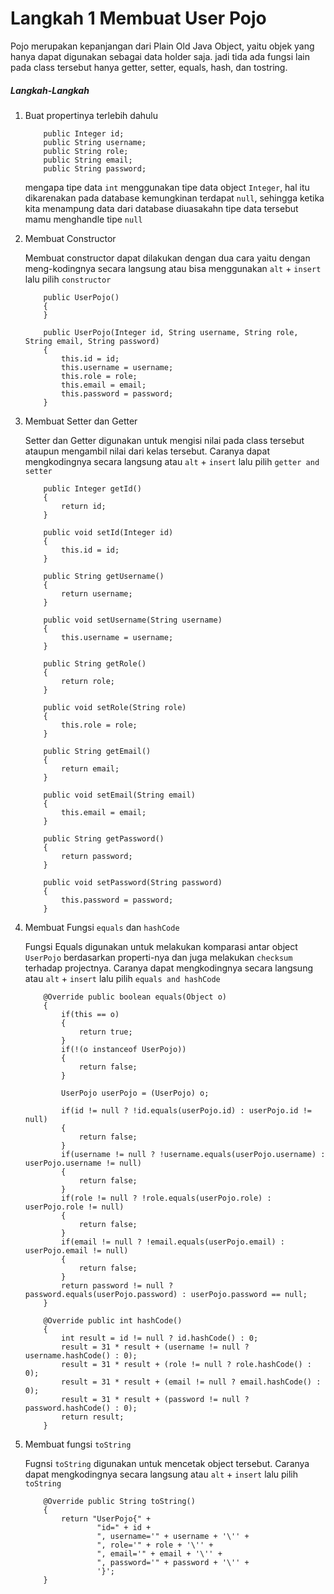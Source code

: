 # Langkah 1 Membuat User Pojo

Pojo merupakan kepanjangan dari Plain Old Java Object, yaitu objek yang hanya dapat digunakan sebagai data holder saja. jadi tida ada fungsi lain pada class tersebut hanya getter, setter, equals, hash, dan tostring.
##### Langkah-Langkah
 1. Buat propertinya terlebih dahulu
 
    ```
        public Integer id;
        public String username;
        public String role;
        public String email;
        public String password;
    ```
    mengapa tipe data `int` menggunakan tipe data object `Integer`, hal itu dikarenakan pada database kemungkinan terdapat `null`, sehingga ketika kita menampung data dari database diuasakahn tipe data tersebut mamu menghandle tipe `null`

 2. Membuat Constructor
 
    Membuat constructor dapat dilakukan dengan dua cara yaitu dengan meng-kodingnya secara langsung atau bisa menggunakan `alt` + `insert` lalu pilih `constructor`
    
    ```
        public UserPojo()
        {
        }
    ```
    ```
        public UserPojo(Integer id, String username, String role, String email, String password)
        {
            this.id = id;
            this.username = username;
            this.role = role;
            this.email = email;
            this.password = password;
        }
    ```
 3. Membuat Setter dan Getter
 
    Setter dan Getter digunakan untuk mengisi nilai pada class tersebut ataupun mengambil nilai dari kelas tersebut. Caranya dapat mengkodingnya secara langsung atau  `alt` + `insert` lalu pilih `getter and setter`

    ```
        public Integer getId()
        {
            return id;
        }
    
        public void setId(Integer id)
        {
            this.id = id;
        }
    
        public String getUsername()
        {
            return username;
        }
    
        public void setUsername(String username)
        {
            this.username = username;
        }
    
        public String getRole()
        {
            return role;
        }
    
        public void setRole(String role)
        {
            this.role = role;
        }
    
        public String getEmail()
        {
            return email;
        }
    
        public void setEmail(String email)
        {
            this.email = email;
        }
    
        public String getPassword()
        {
            return password;
        }
    
        public void setPassword(String password)
        {
            this.password = password;
        }
    ```
    
 4. Membuat Fungsi `equals` dan `hashCode`
    
    Fungsi Equals digunakan untuk melakukan komparasi antar object `UserPojo` berdasarkan properti-nya dan juga melakukan `checksum` terhadap projectnya. Caranya dapat mengkodingnya secara langsung atau  `alt` + `insert` lalu pilih `equals and hashCode`
    
    ```
        @Override public boolean equals(Object o)
        {
            if(this == o)
            {
                return true;
            }
            if(!(o instanceof UserPojo))
            {
                return false;
            }
    
            UserPojo userPojo = (UserPojo) o;
    
            if(id != null ? !id.equals(userPojo.id) : userPojo.id != null)
            {
                return false;
            }
            if(username != null ? !username.equals(userPojo.username) : userPojo.username != null)
            {
                return false;
            }
            if(role != null ? !role.equals(userPojo.role) : userPojo.role != null)
            {
                return false;
            }
            if(email != null ? !email.equals(userPojo.email) : userPojo.email != null)
            {
                return false;
            }
            return password != null ? password.equals(userPojo.password) : userPojo.password == null;
        }
    ```
    
    ```
        @Override public int hashCode()
        {
            int result = id != null ? id.hashCode() : 0;
            result = 31 * result + (username != null ? username.hashCode() : 0);
            result = 31 * result + (role != null ? role.hashCode() : 0);
            result = 31 * result + (email != null ? email.hashCode() : 0);
            result = 31 * result + (password != null ? password.hashCode() : 0);
            return result;
        }
    ```

 5. Membuat fungsi `toString`
    
    Fugnsi `toString` digunakan untuk mencetak object tersebut. Caranya dapat mengkodingnya secara langsung atau  `alt` + `insert` lalu pilih `toString`
    
    ```
        @Override public String toString()
        {
            return "UserPojo{" +
                    "id=" + id +
                    ", username='" + username + '\'' +
                    ", role='" + role + '\'' +
                    ", email='" + email + '\'' +
                    ", password='" + password + '\'' +
                    '}';
        }
    ```